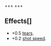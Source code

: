 +++
+++

Effects[]
---------


* +0.5 [tears](/wiki/Tears "Tears").
* +0.2 [shot speed](/wiki/Shot_speed "Shot speed").


